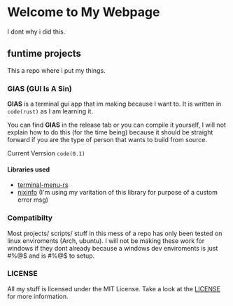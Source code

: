 # Welcome to My Webpage

I dont why i did this.

## funtime projects

This a repo where i put my things.


### GIAS (GUI Is A Sin) ###

**GIAS** is a terminal gui app that im making because I want to.
It is written in `code(rust)` as I am learning it.

You can find **GIAS** in the release tab
or you can compile it yourself, I will not explain
how to do this (for the time being) because it should be straight forward if you are the type of person that 
wants to build from source.

Current Verrsion `code(0.1)`

#### Libraries used

- [terminal-menu-rs](https://gitlab.com/xamn/terminal-menu-rs)
- [nixinfo](https://github.com/Dam-0/nixinfo) (I'm using my varitation of this library for purpose of a custom error msg)


### Compatibilty

Most projects/ scripts/ stuff in this mess of a repo has only
been tested on linux enviroments (Arch, ubuntu).
I will not be making these work for windows if they dont already because a windows dev enviroments is just #%@$ and is #%@$ to setup.


### LICENSE
All my stuff is licensed under the MIT License. Take a look at the [LICENSE](https://github.com/Dam-0/Public-Projects/blob/main/LICENSE) for more information.
 
